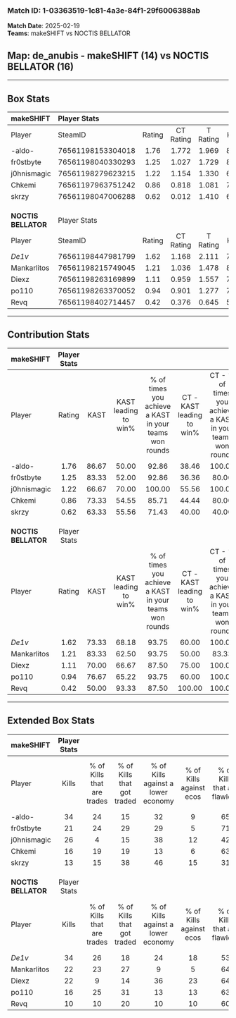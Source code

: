 ### Match ID: 1-03363519-1c81-4a3e-84f1-29f6006388ab  
**Match Date**: 2025-02-19  
**Teams**: makeSHIFT vs NOCTIS BELLATOR  

## **Map**: de_anubis - makeSHIFT (14) vs NOCTIS BELLATOR (16)  
---  

## Box Stats  

| **makeSHIFT**       | Player Stats      |        |           |          |       |       |       |         |        |      |     |
| :- | :- | :-: | :-: | :-: | :-: | :-: | :-: | :-: | :-: | :-: | :-: |
| Player              | SteamID           | Rating | CT Rating | T Rating | KAST  |  ADR  | Kills | Assists | Deaths | K/D  | HS% |
| -aldo-              | 76561198153304018 |  1.76  |   1.772   |  1.969   | 86.67 | 121.3 |  34   |   10    |   19   | 1.79 | 47  |
| fr0stbyte           | 76561198040330293 |  1.25  |   1.027   |  1.729   | 83.33 | 87.4  |  21   |    9    |   19   | 1.11 | 57  |
| j0hnismagic         | 76561198279623215 |  1.22  |   1.154   |  1.330   | 66.67 | 85.8  |  26   |    2    |   20   | 1.30 | 30  |
| Chkemi              | 76561197963751242 |  0.86  |   0.818   |  1.081   | 73.33 | 55.6  |  16   |   10    |   23   | 0.70 | 62  |
| skrzy               | 76561198047006288 |  0.62  |   0.012   |  1.410   | 63.33 | 47.1  |  13   |    6    |   25   | 0.52 | 46  |
|                     |                   |        |           |          |       |       |       |         |        |      |     |
|                     |                   |        |           |          |       |       |       |         |        |      |     |
|                     |                   |        |           |          |       |       |       |         |        |      |     |
| **NOCTIS BELLATOR** | Player Stats      |        |           |          |       |       |       |         |        |      |     |
| Player              | SteamID           | Rating | CT Rating | T Rating | KAST  |  ADR  | Kills | Assists | Deaths | K/D  | HS% |
| _De1v_              | 76561198447981799 |  1.62  |   1.168   |  2.111   | 73.33 | 118.9 |  34   |    6    |   20   | 1.70 | 55  |
| Mankarlitos         | 76561198215749045 |  1.21  |   1.036   |  1.478   | 83.33 | 77.7  |  22   |    4    |   20   | 1.10 | 45  |
| Diexz               | 76561198263169899 |  1.11  |   0.959   |  1.557   | 70.00 | 84.7  |  22   |    6    |   22   | 1.00 | 50  |
| po110               | 76561198263370052 |  0.94  |   0.901   |  1.277   | 76.67 | 78.2  |  16   |   17    |   25   | 0.64 | 43  |
| Revq                | 76561198402714457 |  0.42  |   0.376   |  0.645   | 50.00 | 42.0  |  10   |    5    |   25   | 0.40 | 20  |
---  

## Contribution Stats  

| **makeSHIFT**       | Player Stats |       |                      |                                                        |                           |                                                             |                          |                                                            |
| :- | :-: | :-: | :-: | :-: | :-: | :-: | :-: | :-: |
| Player              |    Rating    | KAST  | KAST leading to win% | % of times you achieve a KAST in your teams won rounds | CT - KAST leading to win% | CT - % of times you achieve a KAST in your teams won rounds | T - KAST leading to win% | T - % of times you achieve a KAST in your teams won rounds |
| -aldo-              |     1.76     | 86.67 |        50.00         |                         92.86                          |           38.46           |                           100.00                            |          61.54           |                           88.89                            |
| fr0stbyte           |     1.25     | 83.33 |        52.00         |                         92.86                          |           36.36           |                            80.00                            |          64.29           |                           100.00                           |
| j0hnismagic         |     1.22     | 66.67 |        70.00         |                         100.00                         |           55.56           |                           100.00                            |          81.82           |                           100.00                           |
| Chkemi              |     0.86     | 73.33 |        54.55         |                         85.71                          |           44.44           |                            80.00                            |          61.54           |                           88.89                            |
| skrzy               |     0.62     | 63.33 |        55.56         |                         71.43                          |           40.00           |                            40.00                            |          61.54           |                           88.89                            |
|                     |              |       |                      |                                                        |                           |                                                             |                          |                                                            |
|                     |              |       |                      |                                                        |                           |                                                             |                          |                                                            |
|                     |              |       |                      |                                                        |                           |                                                             |                          |                                                            |
| **NOCTIS BELLATOR** | Player Stats |       |                      |                                                        |                           |                                                             |                          |                                                            |
| Player              |    Rating    | KAST  | KAST leading to win% | % of times you achieve a KAST in your teams won rounds | CT - KAST leading to win% | CT - % of times you achieve a KAST in your teams won rounds | T - KAST leading to win% | T - % of times you achieve a KAST in your teams won rounds |
| _De1v_              |     1.62     | 73.33 |        68.18         |                         93.75                          |           60.00           |                           100.00                            |          75.00           |                           90.00                            |
| Mankarlitos         |     1.21     | 83.33 |        62.50         |                         93.75                          |           50.00           |                            83.33                            |          71.43           |                           100.00                           |
| Diexz               |     1.11     | 70.00 |        66.67         |                         87.50                          |           75.00           |                           100.00                            |          61.54           |                           80.00                            |
| po110               |     0.94     | 76.67 |        65.22         |                         93.75                          |           60.00           |                           100.00                            |          69.23           |                           90.00                            |
| Revq                |     0.42     | 50.00 |        93.33         |                         87.50                          |          100.00           |                           100.00                            |          88.89           |                           80.00                            |
---  

## Extended Box Stats  

| **makeSHIFT**       | Player Stats |                            |                            |                                    |                         |                              |                                 |        |                             |                                     |                          |                               |                            |
| :- | :-: | :-: | :-: | :-: | :-: | :-: | :-: | :-: | :-: | :-: | :-: | :-: | :-: |
| Player              |    Kills     | % of Kills that are trades | % of Kills that got traded | % of Kills against a lower economy | % of Kills against ecos | % of Kills that are flawless | % of Kills that are close duels | Deaths | % of Deaths that get traded | % of Deaths against a lower economy | % of Deaths against ecos | % of Deaths that are flawless | % of Deaths that are close |
| -aldo-              |      34      |             24             |             15             |                 32                 |            9            |              65              |                6                |   19   |             32              |                 16                  |            0             |              47               |             5              |
| fr0stbyte           |      21      |             24             |             29             |                 29                 |            5            |              71              |               14                |   19   |             21              |                 16                  |            0             |              47               |             26             |
| j0hnismagic         |      26      |             4              |             15             |                 38                 |           12            |              42              |               12                |   20   |              5              |                 20                  |            0             |              70               |             5              |
| Chkemi              |      16      |             19             |             19             |                 13                 |            6            |              63              |                0                |   23   |             22              |                 26                  |            4             |              65               |             0              |
| skrzy               |      13      |             15             |             38             |                 46                 |           15            |              31              |               15                |   25   |             24              |                 20                  |            0             |              60               |             0              |
|                     |              |                            |                            |                                    |                         |                              |                                 |        |                             |                                     |                          |                               |                            |
|                     |              |                            |                            |                                    |                         |                              |                                 |        |                             |                                     |                          |                               |                            |
|                     |              |                            |                            |                                    |                         |                              |                                 |        |                             |                                     |                          |                               |                            |
| **NOCTIS BELLATOR** | Player Stats |                            |                            |                                    |                         |                              |                                 |        |                             |                                     |                          |                               |                            |
| Player              |    Kills     | % of Kills that are trades | % of Kills that got traded | % of Kills against a lower economy | % of Kills against ecos | % of Kills that are flawless | % of Kills that are close duels | Deaths | % of Deaths that get traded | % of Deaths against a lower economy | % of Deaths against ecos | % of Deaths that are flawless | % of Deaths that are close |
| _De1v_              |      34      |             26             |             18             |                 24                 |           18            |              53              |                6                |   20   |              5              |                 10                  |            5             |              40               |             10             |
| Mankarlitos         |      22      |             23             |             27             |                 9                  |            5            |              64              |                0                |   20   |             20              |                 15                  |            10            |              60               |             10             |
| Diexz               |      22      |             9              |             14             |                 36                 |           23            |              64              |                5                |   22   |             23              |                 14                  |            5             |              59               |             18             |
| po110               |      16      |             25             |             31             |                 13                 |           13            |              63              |               19                |   25   |             32              |                  8                  |            4             |              48               |             4              |
| Revq                |      10      |             10             |             20             |                 10                 |           10            |              60              |               10                |   25   |             20              |                  8                  |            4             |              68               |             4              |
